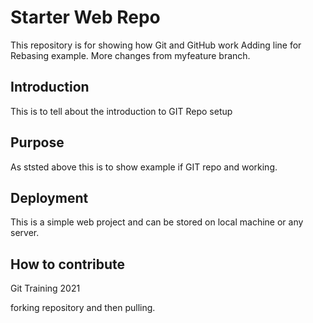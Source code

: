 # Starter Web Repo

This repository is for showing how Git and GitHub work
Adding line for Rebasing example. More changes from myfeature branch.

## Introduction

This is to tell about the introduction to GIT Repo setup

## Purpose

As ststed above this is to show example if GIT repo and working.

## Deployment


This is a simple web project and can be stored on local machine or any server.

## How to contribute

Git Training 2021


forking repository and then pulling.